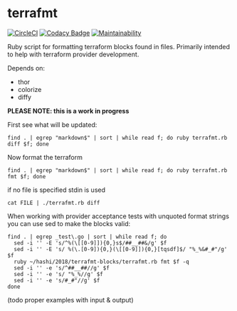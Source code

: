 terrafmt
==================

[![CircleCI](https://circleci.com/gh/katbyte/terrafmt/tree/master.svg?style=svg)](https://circleci.com/gh/katbyte/terrafmt/tree/master)
[![Codacy Badge](https://api.codacy.com/project/badge/Grade/e80a8023626d4ecfa551cc75f88ae89f)](https://www.codacy.com/app/katbyte/terrafmt?utm_source=github.com&amp;utm_medium=referral&amp;utm_content=katbyte/terrafmt&amp;utm_campaign=Badge_Grade)
[![Maintainability](https://api.codeclimate.com/v1/badges/aaade40b149e1be650a8/maintainability)](https://codeclimate.com/github/katbyte/terrafmt/maintainability)

Ruby script for formatting terraform blocks found in files. Primarily intended to help with terraform provider development.

Depends on:
  - thor
  - colorize
  - diffy

**PLEASE NOTE: this is a work in progress** 

First see what will be updated:
```shell
find . | egrep "markdown$" | sort | while read f; do ruby terrafmt.rb diff $f; done
``` 

Now format the terraform
```shell
find . | egrep "markdown$" | sort | while read f; do ruby terrafmt.rb fmt $f; done
``` 

if no file is specified stdin is used

```shell
cat FILE | ./terrafmt.rb diff
```

When working with provider acceptance tests with unquoted format strings you can use sed to make the blocks valid:

```shell
find . | egrep _test\.go | sort | while read f; do 
  sed -i '' -E 's/^%(\[[0-9]]){0,}s$/##__##&/g' $f
  sed -i '' -E 's/ %(\.[0-9]){0,}(\[[0-9]]){0,}[tqsdf]$/ "%_%&#_#"/g' $f
  ruby ~/hashi/2018/terrafmt-blocks/terrafmt.rb fmt $f -q
  sed -i '' -e 's/^##__##//g' $f
  sed -i '' -e 's/ "%_%//g' $f
  sed -i '' -e 's/#_#"//g' $f 
done
```

(todo proper examples with input & output)
